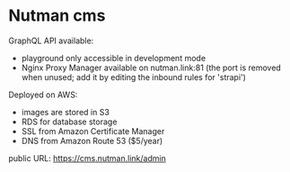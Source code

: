 # Nutman cms

GraphQL API available:

- playground only accessible in development mode
- Nginx Proxy Manager available on nutman.link:81 (the port is removed when unused; add it by editing the inbound rules for 'strapi')

Deployed on AWS:

- images are stored in S3
- RDS for database storage
- SSL from Amazon Certificate Manager
- DNS from Amazon Route 53 ($5/year)

public URL: https://cms.nutman.link/admin
